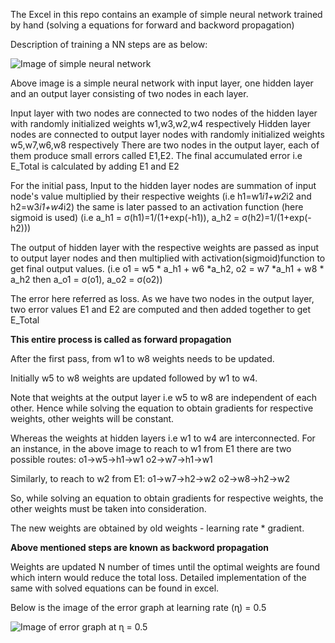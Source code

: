 The Excel in this repo contains an example of simple neural network trained by hand (solving a equations for forward and backword propagation)

Description of training a NN steps are as below:

![Image of simple neural network](../master/END2/Session2-Assignment/NN_example.png)

Above image is a simple neural network with input layer, one hidden layer and an output layer consisting of two nodes in each layer. 

Input layer with two nodes are connected to two nodes of the hidden layer with randomly initialized weights w1,w3,w2,w4 respectively
Hidden layer nodes are connected to output layer nodes with randomly initialized weights w5,w7,w6,w8 respectively
There are two nodes in the output layer, each of them produce small errors called E1,E2. 
The final accumulated error i.e E_Total is calculated by adding E1 and E2 


For the initial pass, 
Input to the hidden layer nodes are summation of input node's value multiplied by their respective weights (i.e h1=w1*i1+w2*i2 and h2=w3*i1+w4*i2)
the same is later passed to an activation function (here sigmoid is used) (i.e a_h1 = σ(h1)=1/(1+exp(-h1)), a_h2 = σ(h2)=1/(1+exp(-h2)))

The output of hidden layer with the respective weights are passed as input to output layer nodes and then multiplied with activation(sigmoid)function to get final output values.
(i.e o1 = w5 * a_h1 + w6 *a_h2, o2 = w7 *a_h1 + w8 * a_h2 then a_o1 = σ(o1), a_o2 = σ(o2))

The error here referred as loss. As we have two nodes in the output layer, two error values E1 and E2 are computed and then added together to get E_Total

**This entire process is called as forward propagation**

After the first pass, from w1 to w8 weights needs to be updated.

Initially w5 to w8 weights are updated followed by w1 to w4.

Note that weights at the output layer i.e w5 to w8 are independent of each other. 
Hence while solving the equation to obtain gradients for respective weights, other weights will be constant.

Whereas the weights at hidden layers i.e w1 to w4 are interconnected. 
For an instance, in the above image to reach to w1 from E1 there are two possible routes: 
o1->w5->h1->w1 
o2->w7->h1->w1

Similarly, to reach to w2 from E1:
o1->w7->h2->w2 
o2->w8->h2->w2

So, while solving an equation to obtain gradients for respective weights, the other weights must be taken into consideration.

The new weights are obtained by old weights - learning rate * gradient.

**Above mentioned steps are known as backword propagation**

Weights are updated N number of times until the optimal weights are found which intern would reduce the total loss. 
Detailed implementation of the same with solved equations can be found in excel.

Below is the image of the error graph at learning rate (ɳ) = 0.5

![Image of error graph at ɳ = 0.5](../master/END2/Session2-Assignment/error_garph.png)
